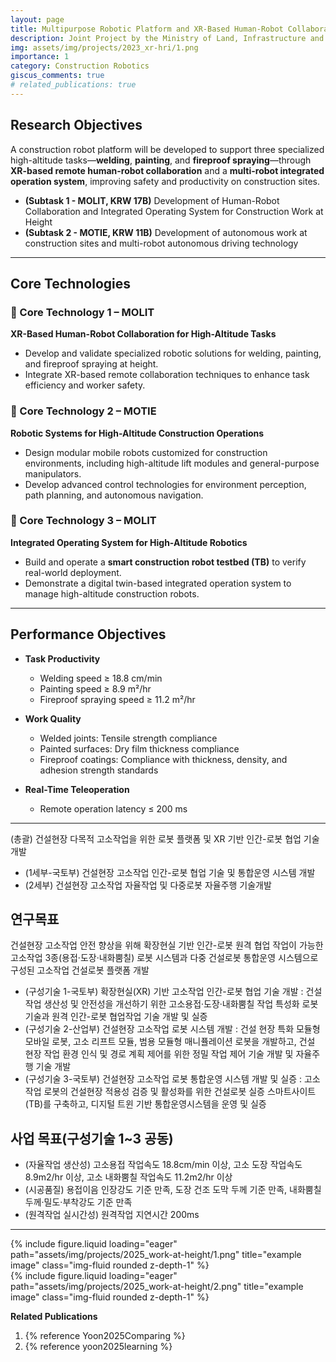 ```yaml
---
layout: page
title: Multipurpose Robotic Platform and XR-Based Human-Robot Collaboration for Work at Height in Construction
description: Joint Project by the Ministry of Land, Infrastructure and Transport & Ministry of Trade, Industry and Energy, South Korea (2025.04 ~ 2029.12)
img: assets/img/projects/2023_xr-hri/1.png
importance: 1
category: Construction Robotics
giscus_comments: true
# related_publications: true
---
```


## Research Objectives
A construction robot platform will be developed to support three specialized high-altitude tasks—**welding**, **painting**, and **fireproof spraying**—through **XR-based remote human-robot collaboration** and a **multi-robot integrated operation system**, improving safety and productivity on construction sites.
- **(Subtask 1 - MOLIT, KRW 17B)** Development of Human-Robot Collaboration and Integrated Operating System for Construction Work at Height
- **(Subtask 2 - MOTIE, KRW 11B)** Development of autonomous work at construction sites and multi-robot autonomous driving technology

---

## Core Technologies

### 🔹 Core Technology 1 – MOLIT  
**XR-Based Human-Robot Collaboration for High-Altitude Tasks**  
- Develop and validate specialized robotic solutions for welding, painting, and fireproof spraying at height.  
- Integrate XR-based remote collaboration techniques to enhance task efficiency and worker safety.

### 🔹 Core Technology 2 – MOTIE  
**Robotic Systems for High-Altitude Construction Operations**  
- Design modular mobile robots customized for construction environments, including high-altitude lift modules and general-purpose manipulators.  
- Develop advanced control technologies for environment perception, path planning, and autonomous navigation.

### 🔹 Core Technology 3 – MOLIT  
**Integrated Operating System for High-Altitude Robotics**  
- Build and operate a **smart construction robot testbed (TB)** to verify real-world deployment.  
- Demonstrate a digital twin-based integrated operation system to manage high-altitude construction robots.

---

## Performance Objectives

- **Task Productivity**
  - Welding speed ≥ 18.8 cm/min  
  - Painting speed ≥ 8.9 m²/hr  
  - Fireproof spraying speed ≥ 11.2 m²/hr

- **Work Quality**
  - Welded joints: Tensile strength compliance
  - Painted surfaces: Dry film thickness compliance
  - Fireproof coatings: Compliance with thickness, density, and adhesion strength standards

- **Real-Time Teleoperation**
  - Remote operation latency ≤ 200 ms

<!-- ---

## Key Directions

### 1. Adaptive Autonomy-Level Operating System  
Deploy an operating system that supports flexible control modes—from full autonomy (navigation, task execution) to partial automation (teleoperation, remote control)—based on on-site infrastructure, digitalization level, and task complexity.

### 2. Korea's First National Construction Robotics Testbed in Gimje
Establish Korea’s largest XR-based **smart site testbed** in the **Gimje Horizon Industrial Complex**, enabling one-stop support across: Technology development → Prototyping → Testing & certification → Demonstration → Commercialization

### 3. Three-Phase Research Framework with MOLIT & MOTIE
Coordinate R&D efforts through:
- **Phase 1**: Core technology development using commercial robot platforms  
- **Phase 2**: System integration and demonstration using developed robots  
- **Phase 3**: Deployment and activation through proof-of-concept (PoC) validation  

Phase 1 and 2 will be executed in parallel to maximize synergy between MOLIT and MOTIE projects.

### 4. Integrated Consortium for Inter-Ministerial Collaboration  
Establish a balanced consortium comprising industry leaders, academia, research institutes, and government agencies, focused on delivering practical, field-oriented technology outcomes, accelerating commercialization, and driving the standardization of robotic systems for construction. -->

---

(총괄) 건설현장 다목적 고소작업을 위한 로봇 플랫폼 및 XR 기반 인간-로봇 협업 기술 개발
- (1세부-국토부) 건설현장 고소작업 인간-로봇 협업 기술 및 통합운영 시스템 개발
- (2세부) 건설현장 고소작업 자율작업 및 다중로봇 자율주행 기술개발

## 연구목표
건설현장 고소작업 안전 향상을 위해 확장현실 기반 인간-로봇 원격 협업 작업이 가능한 고소작업 3종(용접‧도장‧내화뿜칠) 로봇 시스템과 다중 건설로봇 통합운영 시스템으로 구성된 고소작업 건설로봇 플랫폼 개발 
 - (구성기술 1-국토부) 확장현실(XR) 기반 고소작업 인간-로봇 협업 기술 개발 : 건설작업 생산성 및 안전성을 개선하기 위한 고소용접·도장·내화뿜칠 작업 특성화 로봇 기술과 원격 인간-로봇 협업작업 기술 개발 및 실증
 - (구성기술 2-산업부) 건설현장 고소작업 로봇 시스템 개발 : 건설 현장 특화 모듈형 모바일 로봇, 고소 리프트 모듈, 범용 모듈형 매니퓰레이션 로봇을 개발하고, 건설 현장 작업 환경 인식 및 경로 계획 제어를 위한 정밀 작업 제어 기술 개발 및 자율주행 기술 개발
 - (구성기술 3-국토부) 건설현장 고소작업 로봇 통합운영 시스템 개발 및 실증 : 고소작업 로봇의 건설현장 적용성 검증 및 활성화를 위한 건설로봇 실증 스마트사이트(TB)를 구축하고, 디지털 트윈 기반 통합운영시스템을 운영 및 실증

## 사업 목표(구성기술 1~3 공동)
 - (자율작업 생산성) 고소용접 작업속도 18.8cm/min 이상, 고소 도장 작업속도 8.9m2/hr 이상, 고소 내화뿜칠 작업속도 11.2m2/hr 이상
 - (시공품질) 용접이음 인장강도 기준 만족, 도장 건조 도막 두께 기준 만족, 내화뿜칠 두께·밀도·부착강도 기준 만족
 - (원격작업 실시간성) 원격작업 지연시간 200ms

<!-- ## 4대 핵심 개발방향
### 1. 현장상황에 맞춰 자율레벨의 조정이 가능한 운영시스템
건설현장의 인프라, 디지털화 수준, 작업 환경 등을 고려, 로봇 작업 구현 방식을 고도 자율화(자율주행, 자율작업)부터 부분 자동화(
조종주행, 원격제어)까지 선택/조정할 수 있는 운영 시스템 구축

### 2. 국내 최초 건설로봇 테스트베드 구축 및 운영
김제 지평선산업단지 내 국내 최초·최대 규모 실증형 스마트사이트(TB) 구축을 통해 건설사·로봇·장비기업의 기술개발 → 시제품 제작 → 시험평가·인증 → 테스트·사업화 원스톱 지원

### 3. 산업부 과제와의 연계를 위한 3단계 과제 수행체계 구성
상용로봇 기반 핵심기술 개발(1단계), 개발로봇 기반 시스템 통합 및 테스트베드 실증(2단계), PoC를 통한 활성화(3단계)로 단계별 연구목표를 구성하여, 1세부 핵심 기술개발을 2세부 로봇 플랫폼 개발과 병행

### 4. 부처 간 협력체계 구축을 위한 최적 컨소시엄 구성
산·학·연·관의 균형 잡힌 협력을 바탕으로 실증 중심의 기술 개발 및 건설로봇 기술의 상용화·표준화 추진 -->

---

<div class="col-sm mt-3 mt-md-0">
    {% include figure.liquid loading="eager" path="assets/img/projects/2025_work-at-height/1.png" title="example image" class="img-fluid rounded z-depth-1" %}
</div>
<div class="col-sm mt-3 mt-md-0">
    {% include figure.liquid loading="eager" path="assets/img/projects/2025_work-at-height/2.png" title="example image" class="img-fluid rounded z-depth-1" %}
</div>

**Related Publications**

1. {% reference Yoon2025Comparing %}
2. {% reference yoon2025learning %}